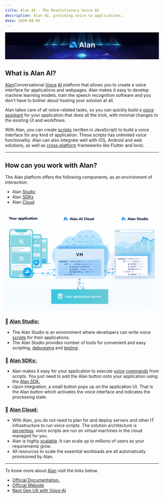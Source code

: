 ```yaml
---
title: Alan AI - The Revolutionary Voice AI
description: Alan AI, providing voice to applications.
date: 2020-08-08
---
```


![alan](./assets/alan.jpeg)

## What is Alan AI?

<ins class="sub-ins-2">Alan</ins>Conversational <ins class="sub-ins-2">Voice</ins> <ins class="sub-ins-2">AI</ins> platform that allows you to create a voice interface for applications and webpages. Alan makes it easy to develop machine learning models, train the speech recognition software and you don't have to bother about hosting your solution at all.

Alan takes care of all voice-related tasks, so you can quickly build a <ins class="sub-ins-2">voice</ins> <ins class="sub-ins-2">assistant</ins> for your application that does all the trick, with minimal changes to the existing UI and workflows.

With Alan, you can create <ins class="sub-ins-2">scripts</ins> (written in JavaScript) to build a voice interface for any kind of application. These scripts has unlimited voice functionality. Alan can also integrate well with iOS, Android and web solutions, as well as <ins class="sub-ins-2">cross-platform</ins> frameworks like Flutter and Ionic.

---

## How can you work with Alan?

The Alan platform offers the following components, as an environment of interaction:

- Alan <ins class="sub-ins-2">Studio</ins>
- Alan <ins class="sub-ins-2">SDKs</ins>
- Alan <ins class="sub-ins-2">Cloud</ins>

![alan_scheme](./assets/alan_scheme.png)

### 🤖 <ins class="sub-ins">Alan Studio:</ins>

- The Alan Studio is an environment where developers can write voice <ins class="sub-ins-2">scripts</ins> for their applications.
- The Alan Studio provides number of tools for convenient and easy scripting, <ins class="sub-ins-2">debugging</ins> and <ins class="sub-ins-2">testing</ins> .

### 🤖 <ins class="sub-ins">Alan SDKs:</ins>

- Alan makes it easy for your application to execute <ins class="sub-ins-2">voice</ins> <ins class="sub-ins-2">commands</ins> from scripts. You just need to add the Alan button onto your application using the <ins class="sub-ins-2">Alan SDK.</ins>
- Upon integration, a small button pops up on the application UI. That is the Alan button which activates the voice interface and indicates the processing state.

### 🤖 <ins class="sub-ins">Alan Cloud:</ins>

- With Alan, you do not need to plan for and deploy servers and other IT infrastructure to run voice scripts. The solution architecture is <ins class="sub-ins-2">serverless</ins>: voice scripts are run on virtual machines in the cloud managed for you.
- Alan is highly <ins class="sub-ins-2">scalable</ins>. It can scale up to millions of users as your requirements grow.
- All resources to scale the essential workloads are all automatically provisioned by Alan.

---

To know more about <ins class="sub-ins-2">Alan</ins> visit the links below.

- [Official Documentation.](https://alan.app/docs/usage/getting-started)
- [Official Website](https://alan.app/)
- [Next Gen UX with Voice AI](https://www.youtube.com/channel/UCrsg0b32nL6L2j5jG7uxOuw)
